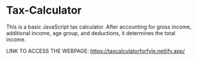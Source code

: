 # Tax-Calculator
This is a basic JavaScript tax calculator. After accounting for gross income, additional income, age group, and deductions, it determines the total income. 


LINK TO ACCESS THE WEBPAGE: https://taxcalculatorforfyle.netlify.app/
